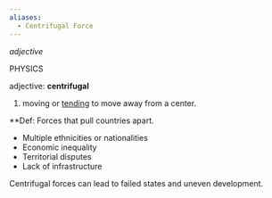 ```yaml
---
aliases:
  - Centrifugal Force
---
```

_adjective_

PHYSICS

adjective: **centrifugal**

1. moving or [tending](https://www.google.com/search?safe=active&sa=X&sca_esv=579179295&biw=1366&bih=611&q=tending&si=ALGXSla6aFUzqw8hZDovT8H5OBVEV9tnmsgDQoHlOUPN_rrfUJKWgoqjQJzGheAGILLqYE6_aRWgSDIpP6pXJlOALYYUGYMdIg3Pp1uKq-mCpQAliPQeV_Y%3D&expnd=1) to move away from a center.


**Def: Forces that pull countries apart. 

- Multiple ethnicities or nationalities
- Economic inequality
- Territorial disputes 
- Lack of infrastructure

  

Centrifugal forces can lead to failed states and uneven development.


